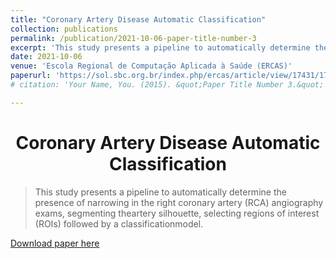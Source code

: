 ```yaml
---
title: "Coronary Artery Disease Automatic Classification"
collection: publications
permalink: /publication/2021-10-06-paper-title-number-3
excerpt: 'This study presents a pipeline to automatically determine the presence of narrowing in the right coronary artery (RCA).'
date: 2021-10-06
venue: 'Escola Regional de Computação Aplicada à Saúde (ERCAS)'
paperurl: 'https://sol.sbc.org.br/index.php/ercas/article/view/17431/17267'
# citation: 'Your Name, You. (2015). &quot;Paper Title Number 3.&quot; <i>Journal 1</i>. 1(3).'

---
```


<h1 align="center">
  <a>Coronary Artery Disease Automatic Classification  </a>
  <br/> 
</h1>

> This study presents a pipeline to automatically determine the presence of narrowing in the right coronary artery (RCA) angiography exams, segmenting theartery silhouette, selecting regions of interest (ROIs) followed by a classificationmodel.

[Download paper here](https://sol.sbc.org.br/index.php/ercas/article/view/17431/17267)